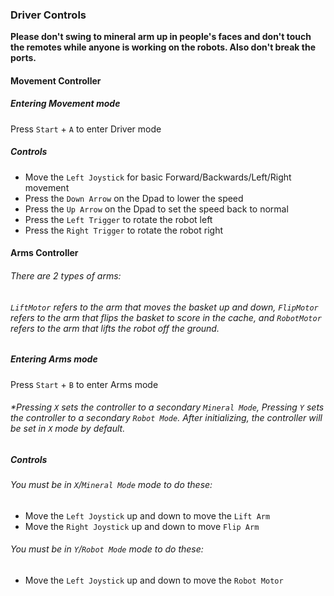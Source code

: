 ### Driver Controls
 **Please don't swing to mineral arm up in people's faces and don't touch the remotes while anyone is working on the robots. Also don't break the ports.**
 #### Movement Controller
  ##### Entering Movement mode
 Press `Start` + `A` to enter Driver mode

 ##### Controls
 - Move the `Left Joystick` for basic Forward/Backwards/Left/Right movement
 - Press the `Down Arrow` on the Dpad to lower the speed
 - Press the `Up Arrow` on the Dpad to set the speed back to normal
 - Press the `Left Trigger` to rotate the robot left
 - Press the `Right Trigger` to rotate the robot right
 
#### Arms Controller

###### There are 2 types of arms:

###### `LiftMotor` refers to the arm that moves the basket up and down, `FlipMotor` refers to the arm that flips the basket to score in the cache, and `RobotMotor` refers to the arm that lifts the robot off the ground.

##### Entering Arms mode
 Press `Start` + `B` to enter Arms mode
###### *Pressing `X` sets the controller to a secondary `Mineral Mode`, Pressing `Y` sets the controller to a secondary `Robot Mode`. After initializing, the controller will be set in `X` mode by default.

##### Controls

  ###### You must be in `X`/`Mineral Mode` mode to do these: 
   - Move the `Left Joystick` up and down to move the `Lift Arm`
   - Move the `Right Joystick` up and down to move `Flip Arm`
   
  ###### You must be in `Y`/`Robot Mode` mode to do these:
   - Move the `Left Joystick` up and down to move the `Robot Motor`
